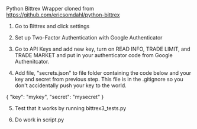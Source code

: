 Python Bittrex Wrapper cloned from https://github.com/ericsomdahl/python-bittrex

1. Go to Bittrex and click settings

2. Set up Two-Factor Authentication with Google Authenticator

3. Go to API Keys and add new key, turn on READ INFO, TRADE LIMIT, and TRADE MARKET and put in your authenticator code from Google Authenitcator.

4. Add file, "secrets.json" to file folder containing the code below and your key and secret from previous step.
   This file is in the .gitignore so you don't accidentally push your key to the world.

{
  "key": "mykey",
  "secret": "mysecret"
}

5. Test that it works by running bittrex3_tests.py

6. Do work in script.py
